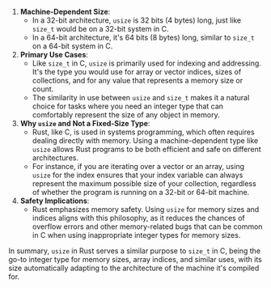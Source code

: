 
1. **Machine-Dependent Size**:
    - In a 32-bit architecture, `usize` is 32 bits (4 bytes) long, just like `size_t` would be on a 32-bit system in C.
    - In a 64-bit architecture, it's 64 bits (8 bytes) long, similar to `size_t` on a 64-bit system in C.
2. **Primary Use Cases**:
    - Like `size_t` in C, `usize` is primarily used for indexing and addressing. It's the type you would use for array or vector indices, sizes of collections, and for any value that represents a memory size or count.
    - The similarity in use between `usize` and `size_t` makes it a natural choice for tasks where you need an integer type that can comfortably represent the size of any object in memory.
3. **Why `usize` and Not a Fixed-Size Type**:
    - Rust, like C, is used in systems programming, which often requires dealing directly with memory. Using a machine-dependent type like `usize` allows Rust programs to be both efficient and safe on different architectures.
    - For instance, if you are iterating over a vector or an array, using `usize` for the index ensures that your index variable can always represent the maximum possible size of your collection, regardless of whether the program is running on a 32-bit or 64-bit machine.
4. **Safety Implications**:
    - Rust emphasizes memory safety. Using `usize` for memory sizes and indices aligns with this philosophy, as it reduces the chances of overflow errors and other memory-related bugs that can be common in C when using inappropriate integer types for memory sizes.

In summary, `usize` in Rust serves a similar purpose to `size_t` in C, being the go-to integer type for memory sizes, array indices, and similar uses, with its size automatically adapting to the architecture of the machine it's compiled for.